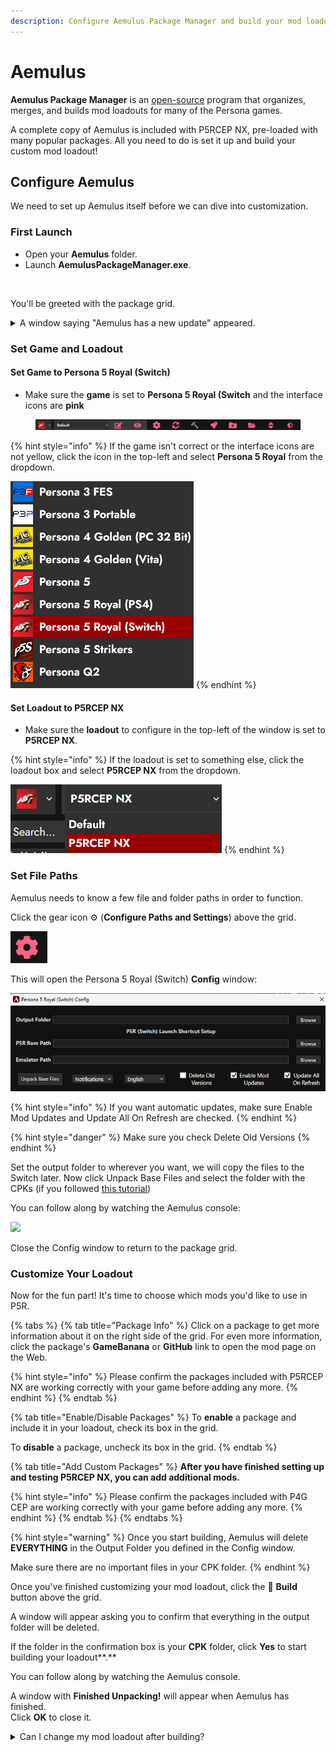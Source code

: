 ```yaml
---
description: Configure Aemulus Package Manager and build your mod loadout.
---
```


# Aemulus

**Aemulus Package Manager** is an [open-source](broken-reference) program that organizes, merges, and builds mod loadouts for many of the Persona games.

A complete copy of Aemulus is included with P5RCEP NX, pre-loaded with many popular packages. All you need to do is set it up and build your custom mod loadout!

## Configure Aemulus

We need to set up Aemulus itself before we can dive into customization.

### First Launch

* Open your **Aemulus** folder.
* Launch **AemulusPackageManager.exe**.

<figure><img src="https://58288921-files.gitbook.io/~/files/v0/b/gitbook-x-prod.appspot.com/o/spaces%2F-MfLyHlgiVPp3jfPg3ha%2Fuploads%2F9Jk81YRSqAUjB1IPSlvB%2Fimage.png?alt=media&#x26;token=d73c22f1-d428-463d-8bb5-b4ec16584b7c" alt=""><figcaption></figcaption></figure>

You'll be greeted with the package grid.

<details>

<summary>A window saying "Aemulus has a new update" appeared.</summary>

* If you get a prompt to update the program, select **Yes**.

<img src="https://58288921-files.gitbook.io/~/files/v0/b/gitbook-x-prod.appspot.com/o/spaces%2F-MfLyHlgiVPp3jfPg3ha%2Fuploads%2Fmmzuh1obmPIPef55w4GB%2Fimage.png?alt=media&#x26;token=f04619b2-550b-4e28-9f5f-9958086b180e" alt="" data-size="original">

* Once Aemulus has downloaded the update, click **OK** to restart the program.

<img src="https://58288921-files.gitbook.io/~/files/v0/b/gitbook-x-prod.appspot.com/o/spaces%2F-MfLyHlgiVPp3jfPg3ha%2Fuploads%2F5tjPc5otMa5OD4wFWguG%2Fimage.png?alt=media&#x26;token=6a79108b-a947-4121-9cfa-38e1506b9ce3" alt="" data-size="original">

* Once Aemulus restarts, confirm in the top-right corner of the window that the program is version **6.4.0** or higher.

<img src="../.gitbook/assets/Screenshot 2023-01-20 143839.png" alt="" data-size="original">

</details>

### Set Game and Loadout

#### Set Game to Persona 5 Royal (Switch)

* Make sure the **game** is set to **Persona 5 Royal (Switch** and the interface icons are **pink**

<figure><img src="../.gitbook/assets/Screenshot 2023-01-20 145100.png" alt=""><figcaption></figcaption></figure>

{% hint style="info" %}
If the game isn't correct or the interface icons are not yellow, click the icon in the top-left and select **Persona 5 Royal** from the dropdown.

![](<../.gitbook/assets/Screenshot 2023-01-20 145212.png>)
{% endhint %}

#### Set Loadout to P5RCEP NX

* Make sure the **loadout** to configure in the top-left of the window is set to **P5RCEP NX**.

{% hint style="info" %}
If the loadout is set to something else, click the loadout box and select **P5RCEP NX** from the dropdown.

![](<../.gitbook/assets/Screenshot 2023-01-20 145340.png>)
{% endhint %}

### Set File Paths

Aemulus needs to know a few file and folder paths in order to function.

Click the gear icon ⚙️ (**Configure Paths and Settings**) above the grid.

![](<../.gitbook/assets/Screenshot 2023-01-20 145541.png>)

This will open the Persona 5 Royal (Switch) **Config** window:

![](<../.gitbook/assets/Screenshot 2023-01-20 145656.png>)

{% hint style="info" %}
If you want automatic updates, make sure Enable Mod Updates and Update All On Refresh are checked.
{% endhint %}

{% hint style="danger" %}
Make sure you check Delete Old Versions
{% endhint %}

Set the output folder to wherever you want, we will copy the files to the Switch later. Now click Unpack Base Files and select the folder with the CPKs (if you followed [this tutorial](../extras/dumping-the-game.md))

You can follow along by watching the Aemulus console:

![](https://58288921-files.gitbook.io/\~/files/v0/b/gitbook-x-prod.appspot.com/o/spaces%2F-MfLyHlgiVPp3jfPg3ha%2Fuploads%2Fa7IpQsJOe5wQfeAoV15l%2Fimage.png?alt=media\&token=022015d4-9ec2-4919-9261-3c58abe4a66c)

Close the Config window to return to the package grid.

### Customize Your Loadout

Now for the fun part! It's time to choose which mods you'd like to use in P5R.

{% tabs %}
{% tab title="Package Info" %}
Click on a package to get more information about it on the right side of the grid. For even more information, click the package's **GameBanana** or **GitHub** link to open the mod page on the Web.

{% hint style="info" %}
Please confirm the packages included with P5RCEP NX are working correctly with your game before adding any more.
{% endhint %}
{% endtab %}

{% tab title="Enable/Disable Packages" %}
To **enable** a package and include it in your loadout, check its box in the grid.

To **disable** a package, uncheck its box in the grid.
{% endtab %}

{% tab title="Add Custom Packages" %}
**After you have finished setting up and testing P5RCEP NX, you can add additional mods.**

{% hint style="info" %}
Please confirm the packages included with P4G CEP are working correctly with your game before adding any more.
{% endhint %}
{% endtab %}
{% endtabs %}

{% hint style="warning" %}
Once you start building, Aemulus will delete **EVERYTHING** in the Output Folder you defined in the Config window.

Make sure there are no important files in your CPK folder.
{% endhint %}

Once you've finished customizing your mod loadout, click the 🔨 **Build** button above the grid.

A window will appear asking you to confirm that everything in the output folder will be deleted.

If the folder in the confirmation box is your **CPK** folder, click **Yes** to start building your loadout**.**

You can follow along by watching the Aemulus console.

A window with **Finished Unpacking!** will appear when Aemulus has finished. \
Click **OK** to close it.

<details>

<summary>Can I change my mod loadout after building?</summary>

**Yes, as many times as you like!**\
Just customize your loadout to your liking, then click Build again!

</details>
